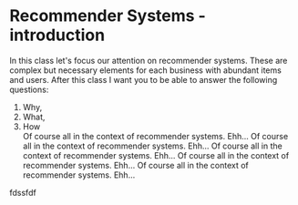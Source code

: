 # Recommender Systems - introduction
In this class let's focus our attention on recommender systems. These are complex but necessary elements for each business with abundant items and users. After this class I want you to be able to answer the following questions:
1. Why,
2. What, 
3. How <br />
Of course all in the context of recommender systems. Ehh... Of course all in the context of recommender systems. Ehh...
Of course all in the context of recommender systems. Ehh... Of course all in the context of recommender systems. Ehh... Of course all in the context of recommender systems. Ehh...


fdssfdf
